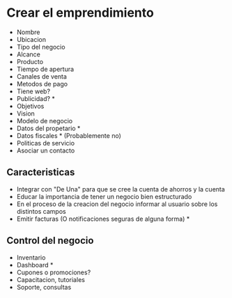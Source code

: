 # Crear el emprendimiento

- Nombre
- Ubicacion
- Tipo del negocio
- Alcance
- Producto
- Tiempo de apertura
- Canales de venta
- Metodos de pago
- Tiene web?
- Publicidad? *
- Objetivos
- Vision
- Modelo de negocio
- Datos del propetario *
- Datos fiscales * (Probablemente no)
- Politicas de servicio
- Asociar un contacto

## Caracteristicas

- Integrar con "De Una" para que se cree la cuenta de ahorros y la cuenta
- Educar la importancia de tener un negocio bien estructurado
- En el proceso de la creacion del negocio informar al usuario sobre los distintos campos
- Emitir facturas (O notificaciones seguras de alguna forma) *

## Control del negocio

- Inventario
- Dashboard *
- Cupones o promociones?
- Capacitacion, tutoriales
- Soporte, consultas
